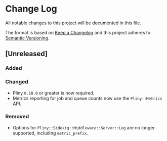 # Change Log
All notable changes to this project will be documented in this file.

The format is based on [Keep a Changelog](http://keepachangelog.com/)
and this project adheres to [Semantic Versioning](http://semver.org/).

## [Unreleased]
### Added

### Changed
- Pliny `0.18.0` or greater is now required.
- Metrics reporting for job and queue counts now use the `Pliny::Metrics` API.

### Removed
- Options for `Pliny::Sidekiq::Middleware::Server::Log` are no longer
  supported, including `metric_prefix`.
